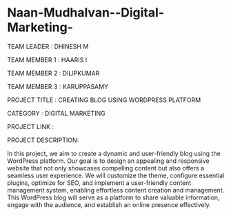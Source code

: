 # Naan-Mudhalvan--Digital-Marketing-

<P>TEAM LEADER          : DHINESH M</P>
<P>TEAM MEMBER 1      : HAARIS I</P>       
<P>TEAM MEMBER 2      : DILIPKUMAR </P>
<P>TEAM MEMBER 3      : KARUPPASAMY</P>
<P>PROJECT TITLE      : CREATING BLOG USING WORDPRESS PLATFORM</P>
<P>CATEGORY           : DIGITAL MARKETING</P>
<P>PROJECT LINK       : 
<P>PROJECT DESCRIPTION: </P>
                    <P>In this project, we aim to create a dynamic and user-friendly blog using the WordPress platform. Our goal is to design an appealing and responsive website that not only showcases compelling content but also offers a seamless user experience. We will customize the theme, configure essential plugins, optimize for SEO, and implement a user-friendly content management system, enabling effortless content creation and management. This WordPress blog will serve as a platform to share valuable information, engage with the audience, and establish an online presence effectively.</P>
